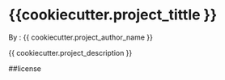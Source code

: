 # {{cookiecutter.project_tittle }}

By : {{ cookiecutter.project_author_name }}

{{ cookiecutter.project_description }}

##license